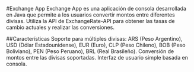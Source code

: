 #Exchange App
Exchange App es una aplicación de consola desarrollada en Java que permite a los usuarios convertir montos entre diferentes divisas. Utiliza la API de ExchangeRate-API para obtener las tasas de cambio actuales y realizar las conversiones.

##Características
Soporte para múltiples divisas: ARS (Peso Argentino), USD (Dólar Estadounidense), EUR (Euro), CLP (Peso Chileno), BOB (Peso Boliviano), PEN (Peso Peruano), BRL (Real Brasileño).
Conversión de montos entre las divisas soportadas.
Interfaz de usuario simple basada en consola.
